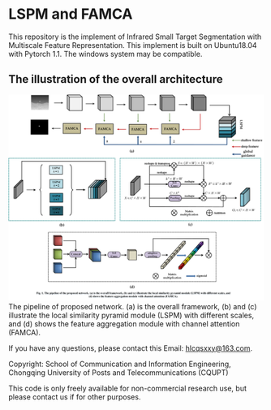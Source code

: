 # LSPM and FAMCA
This repository is the implement of Infrared Small Target Segmentation with Multiscale Feature Representation. This implement is built on Ubuntu18.04 with Pytorch 1.1. The windows system may be compatible.

## The illustration of the overall architecture
![](https://github.com/HuangLian126/LSPM/blob/master/Figure1.png)
The pipeline of proposed network. (a) is the overall framework, (b) and (c) illustrate the local similarity pyramid module (LSPM) with different
scales, and (d) shows the feature aggregation module with channel attention (FAMCA).


If you have any questions, please contact this Email: hlcqsxxy@163.com.

Copyright: School of Communication and Information Engineering, Chongqing University of Posts and Telecommunications (CQUPT)

This code is only freely available for non-commercial research use, but please contact us if for other purposes.
